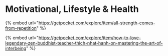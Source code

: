 # Motivational, Lifestyle & Health

{% embed url="https://getpocket.com/explore/item/all-strength-comes-from-repetition" %}

{% embed url="https://getpocket.com/explore/item/how-to-love-legendary-zen-buddhist-teacher-thich-nhat-hanh-on-mastering-the-art-of-interbeing" %}



